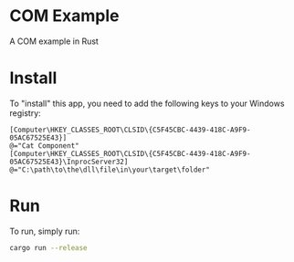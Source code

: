 # COM Example

A COM example in Rust

# Install

To "install" this app, you need to add the following keys to your Windows registry:

```
[Computer\HKEY_CLASSES_ROOT\CLSID\{C5F45CBC-4439-418C-A9F9-05AC67525E43}]
@="Cat Component"
[Computer\HKEY_CLASSES_ROOT\CLSID\{C5F45CBC-4439-418C-A9F9-05AC67525E43}\InprocServer32]
@="C:\path\to\the\dll\file\in\your\target\folder"
```

# Run

To run, simply run:

```bash
cargo run --release
```